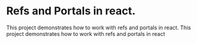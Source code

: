 # Refs and Portals in react.

This project demonstrates how to work with refs and portals in react.
This project demonstrates how to work with refs and portals in react
